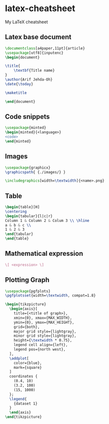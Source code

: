 # latex-cheatsheet
My LaTeX cheatsheet 

## Latex base document
```latex
\documentclass[a4paper,11pt]{article}
\usepackage[utf8]{inputenc}
\begin{document}

\title{
    \textbf{Title name}
}
\author{Arif Jehda-Oh}
\date{\today}

\maketitle

\end{document}
```
## Code snippets
```latex
\usepackage{minted}
\begin{minted}{<language>}
<code>
\end{minted}
```
## Images
```latex
\usepackage{graphicx}
\graphicspath{ {./images/} }

\includegraphics[width=\textwidth]{<name>.png}
```
## Table
```latex
\begin{table}[H]
\centering
\begin{tabular}{l|c|r}
Column 1 & Column 2 & Colum 3 \\ \hline
a & b & c \\
1 & 2 & 3 
\end{tabular}
\end{table}
```

## Mathematical expression
```latex
\[ <expression> \]
```

## Plotting Graph
```latex
\usepackage{pgfplots}
\pgfplotsset{width=\textwidth, compat=1.8}

\begin{tikzpicture}
  \begin{axis}[
    title={<title of graph>},
    xmin={0}, xmax={MAX_WIDTH},
    ymin={0}, ymax={MAX_HEIGHT},
    grid={both},
    major grid style={lightgray},
    minor grid style={lightgray},
    height={\textwidth * 0.75},
    legend cell align={left},
    legend pos={north west},
  ],
  \addplot[
    color={blue},
    mark={square}
  ]
  coordinates {
    (0.4, 10)
    (3.2, 100)
    (15, 1000)
  };
  \legend{
    {dataset 1}
  }
  \end{axis}
\end{tikzpicture}

```